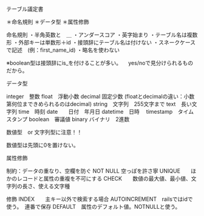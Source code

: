 
テーブル議定書

＊命名規則
＊データ型
＊属性修飾

命名規則
・半角英数と　＿
・アンダースコア
・英字始まり
・テーブル名は複数形
・外部キーは単数形＋id
・接頭辞にテーブル名は付けない
・スネークケースで記述　(例：first_name_id)
・略名を使わない

※boolean型は接頭辞にis_を付けることが多い。
　yes/noで見分けられるものだから。
 
 
データ型

integer　整数
float　浮動小数
decimal 固定少数
(floatとdecimalの違い：小数第何位まできめられるのはdecimal)
string　文字列　255文字まで
text　長い文字列
time　時刻
date　　日付　年月日
datetime　日時　
timestamp　タイムスタンプ
boolean　審議値
binary バイナリ　2進数

数値型　or 文字列型に注意！！

数値型は先頭に0を置けない。

属性修飾

制約：データの重なり、空欄を防ぐ
NOT NULL  空っぽを許さ寧
UNIQUE　　ほかのレコードと属性の重複を不可にする
CHECK　　数値の最大値、最小値、文字列の長さ、使える文字種

修飾
INDEX　　主キー以外で検索する場合
AUTOINCREMENT　railsではidで使う。　連番で保存
DEFAULT　属性のデフォルト値。NOTNULLと使う。





